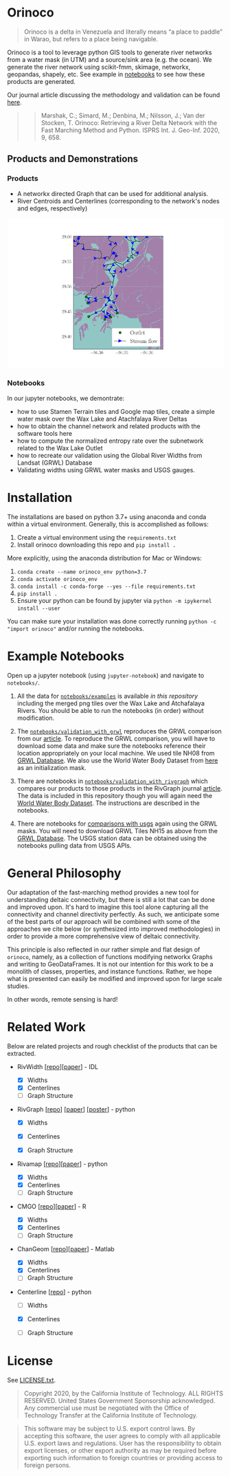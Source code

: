 # Orinoco

>Orinoco is a delta in Venezuela and literally means “a place to paddle” in Warao, but refers to a place being navigable.

Orinoco is a tool to leverage python GIS tools to generate river networks from a water mask (in UTM) and a source/sink area (e.g. the ocean). We generate the river network using scikit-fmm, skimage, networkx, geopandas, shapely, etc. See example in [notebooks](notebooks) to see how these products are generated.

Our journal article discussing the methodology and validation can be found [here](https://www.mdpi.com/2220-9964/9/11/658).

>> Marshak, C.; Simard, M.; Denbina, M.; Nilsson, J.; Van der Stocken, T. Orinoco: Retrieving a River Delta Network with the Fast Marching Method and Python. ISPRS Int. J. Geo-Inf. 2020, 9, 658.

## Products and Demonstrations

### Products

+ A networkx directed Graph that can be used for additional analysis.
+ River Centroids and Centerlines (corresponding to the network's nodes and edges, respectively)

![example](example.png)


### Notebooks

In our jupyter notebooks, we demontrate:

+ how to use Stamen Terrain tiles and Google map tiles, create a simple water mask over the Wax Lake and Atachfalaya River Deltas
+ how to obtain the channel network and related products with the software tools here
+ how to compute the normalized entropy rate over the subnetwork related to the Wax Lake Outlet
+ how to recreate our validation using the Global River Widths from Landsat (GRWL) Database
+ Validating widths using GRWL water masks and USGS gauges.	


# Installation

The installations are based on python 3.7+ using anaconda and conda within a virtual environment. Generally, this is accomplished as follows:

1. Create a virtual environment using the `requirements.txt`
2. Install orinoco downloading this repo and `pip install .`

More explicitly, using the anaconda distribution for Mac or Windows:

1. `conda create --name orinoco_env python=3.7`
2. `conda activate orinoco_env`
3. `conda install -c conda-forge --yes --file requirements.txt`
4. `pip install .`
5. Ensure your python can be found by jupyter via `python -m ipykernel install --user`

You can make sure your installation was done correctly running `python -c "import orinoco"` and/or running the notebooks.

# Example Notebooks

Open up a jupyter notebook (using `jupyter-notebook`) and navigate to `notebooks/`. 

1. All the data for [`notebooks/examples`](notebooks/examples) is available *in this repository* including the merged png tiles over the Wax Lake and Atchafalaya Rivers. You should be able to run the notebooks (in order) without modification.

2. The [`notebooks/validation_with_grwl`](notebooks/validation_with_grwl) reproduces the GRWL comparison from our [article](https://www.mdpi.com/2220-9964/9/11/658). To reproduce the GRWL comparison, you will have to download some data and make sure the notebooks reference their location appropriately on your local machine. We used tile NH08 from [GRWL Database](https://zenodo.org/record/1297434#.XuK6hWpKgUE). We also use the World Water Body Dataset from [here](https://apps.gis.ucla.edu/geodata/dataset/world_water_bodies/resource/a6b40af0-84cb-40ce-b1c5-b024527a6943) as an initialization mask.

3. There are notebooks in [`notebooks/validation_with_rivgraph`](notebooks/validation_with_rivgraph) which compares our products to those products in the RivGraph journal [article](https://esurf.copernicus.org/articles/8/87/2020/). The data is included in this repository though you will again need the [World Water Body Dataset](https://apps.gis.ucla.edu/geodata/dataset/world_water_bodies/resource/a6b40af0-84cb-40ce-b1c5-b024527a6943). The instructions are described in the notebooks.
4. There are notebooks for [comparisons with usgs](notebooks/validation_with_usgs) again using the GRWL masks. You will need to download GRWL Tiles NH15 as above from the [GRWL Database](https://zenodo.org/record/1297434#.XuK6hWpKgUE). The USGS station data can be obtained using the notebooks pulling data from USGS APIs.

# General Philosophy

Our adaptation of the fast-marching method provides a new tool for understanding deltaic connectivity, but there is still a lot that can be done and improved upon. It's hard to imagine this tool alone capturing all the connectivity and channel directivity perfectly. As such, we anticipate some of the best parts of our approach will be combined with some of the approaches we cite below (or synthesized into improved methodologies) in order to provide a more comprehensive view of deltaic connectivity.

This principle is also reflected in our rather simple and flat design of `orinoco`, namely, as a collection of functions modifying networkx Graphs and writing to GeoDataFrames. It is not our intention for this work to be a monolith of classes, properties, and instance functions. Rather, we hope what is presented can easily be modified and improved upon for large scale studies.

In other words, remote sensing is hard!

# Related Work

Below are related projects and rough checklist of the products that can be extracted.

+ RivWidth [[repo](http://uncglobalhydrology.org/rivwidth/)][[paper](https://ieeexplore.ieee.org/document/4382932)] - IDL

	- [x] Widths
	- [x] Centerlines
	- [ ] Graph Structure

+ RivGraph [[repo](https://github.com/jonschwenk/RivGraph)] [[paper](https://esurf.copernicus.org/articles/8/87/2020/)] [[poster](https://www.researchgate.net/publication/329845073_Automatic_Extraction_of_Channel_Network_Topology_RivGraph)] - python
	
	- [x] Widths
	- [x] Centerlines
	- [x] Graph Structure


+ Rivamap [[repo](https://github.com/isikdogan/rivamap)][[paper](http://www.isikdogan.com/files/isikdogan2017_rivamap.pdf)] - python

	- [x] Widths
	- [x] Centerlines
	- [ ] Graph Structure

+ CMGO [[repo](https://github.com/AntoniusGolly/cmgo/tree/e9a4dbc286aff17c4d344988f0f9d8350128ce27)][[paper](https://esurf.copernicus.org/articles/5/557/2017/esurf-5-557-2017.html)] - R

    - [x] Widths
	- [x] Centerlines
	- [ ] Graph Structure 

+ ChanGeom [[repo](https://www.burchfisher.com/data.html)][[paper](https://www.burchfisher.com/uploads/3/8/8/3/38838315/fisher_etal_geomorph_2013.pdf)] - Matlab

	- [x] Widths
	- [x] Centerlines
	- [ ] Graph Structure

+ Centerline [[repo](https://github.com/fitodic/centerline)] - python

	- [ ] Widths
	- [x] Centerlines
	- [ ] Graph Structure



# License

See [LICENSE.txt](LICENSE.txt).

>Copyright 2020, by the California Institute of Technology. ALL RIGHTS RESERVED. United States Government Sponsorship acknowledged. Any commercial use must be negotiated with the Office of Technology Transfer at the California Institute of Technology.

>This software may be subject to U.S. export control laws. By accepting this software, the user agrees to comply with all applicable U.S. export laws and regulations. User has the responsibility to obtain export licenses, or other export authority as may be required before exporting such information to foreign countries or providing access to foreign persons.